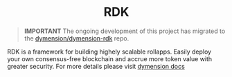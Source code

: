 <!--
parent:
  order: false
-->

<div align="center">
  <h1> RDK </h1>
</div>

> **IMPORTANT** The ongoing development of this project has migrated to the [dymension/dymension-rdk](https://github.com/dymensionxyz/dymension-rdk) repo.

RDK is a framework for building highely scalable rollapps.
Easily deploy your own consensus-free blockchain and accrue more token value with greater security.
For more details please visit [dymension docs](https://docs.dymension.xyz)
